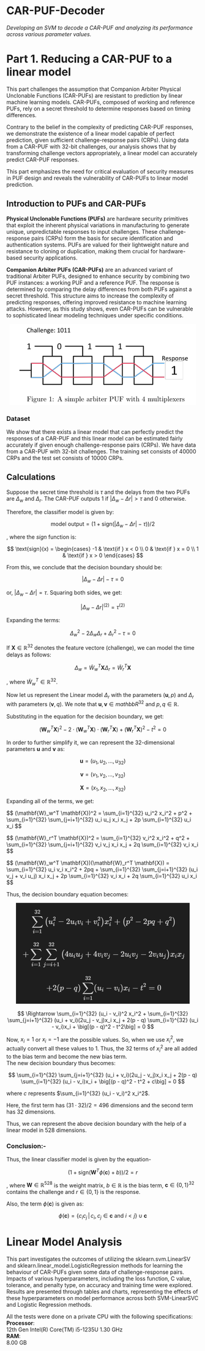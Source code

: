 # CAR-PUF-Decoder
*Developing an SVM to decode a CAR-PUF and analyzing its performance across various parameter values.*

# Part 1. Reducing a CAR-PUF to a linear model
This part challenges the assumption that Companion Arbiter Physical Unclonable Functions (CAR-PUFs) are resistant to prediction by linear machine learning models. CAR-PUFs, composed of working and reference PUFs, rely on a secret threshold to determine responses based on timing differences.

Contrary to the belief in the complexity of predicting CAR-PUF responses, we demonstrate the existence of a linear model capable of perfect prediction, given sufficient challenge-response pairs (CRPs). Using data from a CAR-PUF with 32-bit challenges, our analysis shows that by transforming challenge vectors appropriately, a linear model can accurately predict CAR-PUF responses.

This part emphasizes the need for critical evaluation of security measures in PUF design and reveals the vulnerability of CAR-PUFs to linear model prediction.

## Introduction to PUFs and CAR-PUFs
**Physical Unclonable Functions (PUFs)** are hardware security primitives that exploit the inherent physical variations in manufacturing to generate unique, unpredictable responses to input challenges. These challenge-response pairs (CRPs) form the basis for secure identification and authentication systems. PUFs are valued for their lightweight nature and resistance to cloning or duplication, making them crucial for hardware-based security applications.

**Companion Arbiter PUFs (CAR-PUFs)** are an advanced variant of traditional Arbiter PUFs, designed to enhance security by combining two PUF instances: a working PUF and a reference PUF. The response is determined by comparing the delay differences from both PUFs against a secret threshold. This structure aims to increase the complexity of predicting responses, offering improved resistance to machine learning attacks. However, as this study shows, even CAR-PUFs can be vulnerable to sophisticated linear modeling techniques under specific conditions.

<p align="center">
  <img src="/photos/CAR-PUF.png" alt="CAR_PUF">
</p>

### Dataset
We show that there exists a linear model that can perfectly predict  the responses of a CAR-PUF and this linear model can be estimated fairly accurately if given enough challenge-response pairs (CRPs). We have data from a CAR-PUF with 32-bit challenges. The training set consists of 40000 CRPs and the test set consists of 10000 CRPs.

## Calculations
Suppose the secret time threshold is $\tau$ and the delays from the two PUFs are $\Delta_{w}$ and $\Delta_{r}$. The CAR-PUF outputs 1 if $|\Delta_{w} - \Delta{r}| > \tau$ and 0 otherwise.

Therefore, the classifier model is given by:

$$
\text{model output} = (1+\text{sign}(|\Delta_{w} - \Delta{r}|-\tau))/2
$$

, where the *sign* function is:

$$
\text{sign}(x) = 
\begin{cases} 
-1 & \text{if } x < 0 \\
0 & \text{if } x = 0 \\
1 & \text{if } x > 0
\end{cases}
$$

From this, we conclude that the decision boundary should be:

$$
|\Delta_{w} - \Delta{r}|-\tau = 0
$$

or, $|\Delta_{w} - \Delta{r}|=\tau$. Squaring both sides, we get:

$$
|\Delta_{w} - \Delta{r}|^(2)=\tau^(2)
$$

Expanding the terms:

$$
\Delta_{w}^2 - 2 \Delta_{w} \Delta_{r} + \Delta_{r}^2 - \tau = 0
$$

If $\textbf{X} \in \mathbb{R}^{32}$ denotes the feature vectore (challenge), we can model the time delays as follows:

$$
\Delta_{w} = \tilde{W}_{w}^{T} \mathbf{X}
\Delta_{r} = \tilde{W}_{r}^{T} \mathbf{X}
$$

, where $\tilde{W}_{w}^{T} \in \mathbb{R}^{32}$.

Now let us represent the Linear model $\Delta_{r}$ with the parameters $(\mathbf{u}, p)$ and $\Delta_{r}$ with parameters $(\mathbf{v}, q)$.
We note that $\mathbf{u}, \mathbf{v} \in mathbb{R}^{32}$ and $p, q \in \mathbb{R}$.

Substituting in the equation for the decision boundary, we get:  

$$
(\mathbf{W}_w^T \mathbf{X})^2 - 2 \cdot (\mathbf{W}_w^T \mathbf{X}) \cdot (\mathbf{W}_r^T \mathbf{X}) + (\mathbf{W}_r^T \mathbf{X})^2 - t^2 = 0
$$

In order to further simplify it, we can represent the 32-dimensional parameters $\mathbf{u}$ and $\mathbf{v}$ as:  

$$
\mathbf{u} = (u_1, u_2, \ldots, u_{32})
$$

$$
\mathbf{v} = (v_1, v_2, \ldots, v_{32})
$$

$$
\mathbf{X} = (x_1, x_2, \ldots, x_{32})
$$

Expanding all of the terms, we get:
<p>
  $$
  (\mathbf{W}_w^T \mathbf{X})^2 = \sum_{i=1}^{32} u_i^2 x_i^2 + p^2 + \sum_{i=1}^{32} \sum_{j=i+1}^{32} u_i u_j x_i x_j + 2p \sum_{i=1}^{32} u_i x_i
  $$
</p>

<p>
  $$
  (\mathbf{W}_r^T \mathbf{X})^2 = \sum_{i=1}^{32} v_i^2 x_i^2 + q^2 + \sum_{i=1}^{32} \sum_{j=i+1}^{32} v_i v_j x_i x_j + 2q \sum_{i=1}^{32} v_i x_i
  $$
</p>

<p>
  $$
  (\mathbf{W}_w^T \mathbf{X})(\mathbf{W}_r^T \mathbf{X}) = \sum_{i=1}^{32} u_i v_i x_i^2 + 2pq + \sum_{i=1}^{32} \sum_{j=i+1}^{32} (u_i v_j + v_i u_j) x_i x_j + 2p \sum_{i=1}^{32} v_i x_i + 2q \sum_{i=1}^{32} u_i x_i
  $$
</p>

Thus, the decision boundary equation becomes:

<p align="center">
  <img src="/photos/formula.png" alt="formula1">
</p>

$$
\Rightarrow \sum_{i=1}^{32} (u_i - v_i)^2 x_i^2 + \sum_{i=1}^{32} \sum_{j=i+1}^{32} (u_i + v_i)(2u_j - v_j)x_i x_j + 2(p - q) \sum_{i=1}^{32} (u_i - v_i)x_i + \big[(p - q)^2 - t^2\big] = 0
$$

Now, $x_i = 1$ or $x_i = -1$ are the possible values. So, when we use $x_i^2$, we actually convert all these values to 1. Thus, the 32 terms of $x_i^2$ are all added to the bias term and become the new bias term.  
The new decision boundary thus becomes:

$$
\sum_{i=1}^{32} \sum_{j=i+1}^{32} (u_i + v_i)(2u_j - v_j)x_i x_j + 2(p - q) \sum_{i=1}^{32} (u_i - v_i)x_i + \big[(p - q)^2 - t^2 + c\big] = 0
$$

where $c$ represents $\sum_{i=1}^{32} (u_i - v_i)^2 x_i^2$.  

Here, the first term has $(31 \cdot 32) / 2 = 496$ dimensions and the second term has 32 dimensions.

Thus, we can represent the above decision boundary with the help of a linear model in 528 dimensions.

### Conclusion:-
Thus, the linear classifier model is given by the equation-

$$
(1 + \text{sign}(\mathbf{W}^T \phi(\mathbf{c}) + b))/2 = r
$$

, where $\mathbf{W} \in \mathbb{R}^{528}$ is the weight matrix, $b \in \mathbb{R}$ is the bias term, $\mathbf{c} \in \{0, 1\}^{32}$ contains the challenge and $r \in \{0, 1\}$ is the response.

Also, the term $\phi(\mathbf{c})$ is given as:

$$
\phi(\mathbf{c}) = \{c_i c_j \,|\, c_i, c_j \in \mathbf{c} \text{ and } i < j\} \cup \mathbf{c}
$$

# Linear Model Analysis
This part investigates the outcomes of utilizing the sklearn.svm.LinearSV and sklearn.linear_model.LogisticRegression methods for learning the behaviour of CAR-PUFs given some data of challenge-response pairs. Impacts of various hyperparameters, including the loss function, C value, tolerance, and penalty type, on accuracy and training time were explored. Results are presented through tables and charts, representing the effects of these hyperparameters on model performance across both SVM-LinearSVC and Logistic Regression methods.

All the tests were done on a private CPU with the following specifications:  
**Processor**:  
12th Gen Intel(R) Core(TM) i5-1235U 1.30 GHz  
**RAM**:  
8.00 GB  

